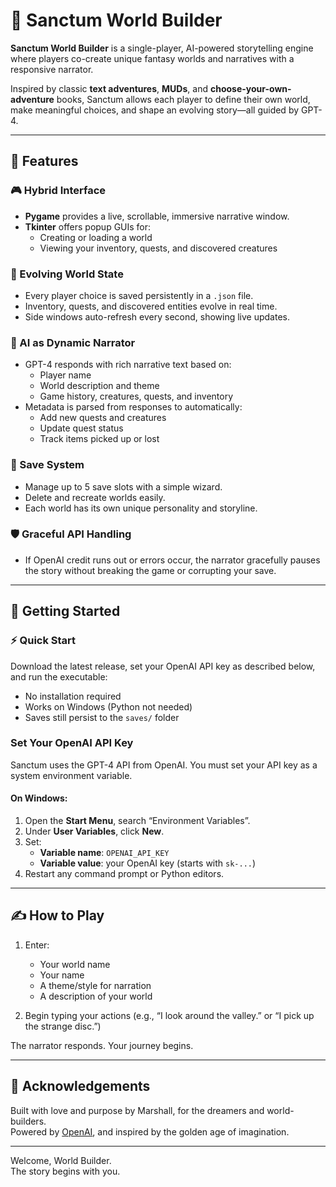 # 🌌 Sanctum World Builder

**Sanctum World Builder** is a single-player, AI-powered storytelling engine where players co-create unique fantasy worlds and narratives with a responsive narrator.

Inspired by classic **text adventures**, **MUDs**, and **choose-your-own-adventure** books, Sanctum allows each player to define their own world, make meaningful choices, and shape an evolving story—all guided by GPT-4.

---

## 🧠 Features

### 🎮 Hybrid Interface
- **Pygame** provides a live, scrollable, immersive narrative window.
- **Tkinter** offers popup GUIs for:
  - Creating or loading a world
  - Viewing your inventory, quests, and discovered creatures

### 🌱 Evolving World State
- Every player choice is saved persistently in a `.json` file.
- Inventory, quests, and discovered entities evolve in real time.
- Side windows auto-refresh every second, showing live updates.

### 📖 AI as Dynamic Narrator
- GPT-4 responds with rich narrative text based on:
  - Player name
  - World description and theme
  - Game history, creatures, quests, and inventory
- Metadata is parsed from responses to automatically:
  - Add new quests and creatures
  - Update quest status
  - Track items picked up or lost

### 💾 Save System
- Manage up to 5 save slots with a simple wizard.
- Delete and recreate worlds easily.
- Each world has its own unique personality and storyline.

### 🛡️ Graceful API Handling
- If OpenAI credit runs out or errors occur, the narrator gracefully pauses the story without breaking the game or corrupting your save.

---

## 🚀 Getting Started

### ⚡️ Quick Start

Download the latest release, set your OpenAI API key as described below, and run the executable:

- No installation required
- Works on Windows (Python not needed)
- Saves still persist to the `saves/` folder

### Set Your OpenAI API Key

Sanctum uses the GPT-4 API from OpenAI. You must set your API key as a system environment variable.

#### On Windows:
1. Open the **Start Menu**, search “Environment Variables”.
2. Under **User Variables**, click **New**.
3. Set:
   - **Variable name**: `OPENAI_API_KEY`
   - **Variable value**: your OpenAI key (starts with `sk-...`)
4. Restart any command prompt or Python editors.

---

## ✍️ How to Play

1. Enter:
   - Your world name
   - Your name
   - A theme/style for narration
   - A description of your world

4. Begin typing your actions (e.g., “I look around the valley.” or “I pick up the strange disc.”)

The narrator responds. Your journey begins.

---

## 🤝 Acknowledgements

Built with love and purpose by Marshall, for the dreamers and world-builders.  
Powered by [OpenAI](https://openai.com), and inspired by the golden age of imagination.

---

Welcome, World Builder.  
The story begins with you.
